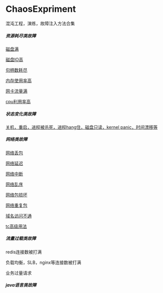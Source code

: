 # ChaosExpriment
混沌工程，演练，故障注入方法合集


##### 资源耗尽类故障

[磁盘满]([https://github.com/kakukaops/ChaosExpriment/blob/master/resources/%E7%A3%81%E7%9B%98%E6%BB%A1.md)

[磁盘IO高](https://github.com/kakukaops/ChaosExpriment/blob/master/resources/%E7%A3%81%E7%9B%98IO%E9%AB%98.md)

[句柄数耗尽](https://github.com/kakukaops/ChaosExpriment/blob/master/resources/%E5%8F%A5%E6%9F%84%E6%95%B0%E8%80%97%E5%B0%BD.md)

[内存使用率高](https://github.com/kakukaops/ChaosExpriment/blob/master/resources/%E5%86%85%E5%AD%98%E4%BD%BF%E7%94%A8%E7%8E%87%E9%AB%98.md)

[网卡流量满](https://github.com/kakukaops/ChaosExpriment/blob/master/resources/%E7%BD%91%E5%8D%A1%E6%B5%81%E9%87%8F%E6%BB%A1.md)

[cpu利用率高](https://github.com/kakukaops/ChaosExpriment/blob/master/resources/CPU%E5%88%A9%E7%94%A8%E7%8E%87%E9%AB%98.md)

##### 状态变化类故障

[关机，重启，进程被杀死，进程hang住，磁盘只读，kernel panic，时间漂移等](https://github.com/kakukaops/ChaosExpriment/blob/master/state/%E7%8A%B6%E6%80%81%E7%B1%BB%E6%95%85%E9%9A%9C.md)

##### 网络类故障

[网络丢包](https://github.com/kakukaops/ChaosExpriment/blob/master/network/%E7%BD%91%E7%BB%9C%E4%B8%A2%E5%8C%85.md)

[网络延迟](https://github.com/kakukaops/ChaosExpriment/blob/master/network/%E7%BD%91%E7%BB%9C%E5%BB%B6%E8%BF%9F.md)

[网络中断](https://github.com/kakukaops/ChaosExpriment/blob/master/network/%E7%BD%91%E7%BB%9C%E4%B8%AD%E6%96%AD.md)

[网络乱序](https://github.com/kakukaops/ChaosExpriment/blob/master/network/%E7%BD%91%E7%BB%9C%E5%8C%85%E4%B9%B1%E5%BA%8F.md)

[网络包损坏](https://github.com/kakukaops/ChaosExpriment/blob/master/network/%E7%BD%91%E7%BB%9C%E7%A0%B4%E5%8C%85.md)

[网络重复包](https://github.com/kakukaops/ChaosExpriment/blob/master/network/%E7%BD%91%E7%BB%9C%E5%8C%85%E9%87%8D%E5%A4%8D.md)

[域名访问不通](https://github.com/kakukaops/ChaosExpriment/blob/master/network/%E5%9F%9F%E5%90%8D%E8%AE%BF%E9%97%AE%E4%B8%8D%E9%80%9A.md)

[tc高级用法](https://github.com/kakukaops/ChaosExpriment/blob/master/network/TC%E7%9A%84%E9%AB%98%E7%BA%A7%E7%94%A8%E6%B3%95%E5%92%8C%E5%A5%BD%E7%94%A8%E7%9A%84%E5%B7%A5%E5%85%B7.md)

##### 流量过载类故障

redis连接数被打满

负载均衡，SLB，nginx等连接数被打满

业务过量请求

##### java语言类故障
